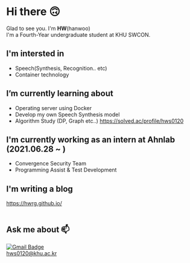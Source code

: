 # Hi there 🙃
Glad to see you. I'm __HW__(hanwoo)<br>
I'm a Fourth-Year undergraduate student at KHU SWCON.<br>


## I'm intersted in
- Speech(Synthesis, Recognition.. etc)<br>
- Container technology<br>

## I’m currently learning about
- Operating server using Docker<br>
- Develop my own Speech Synthesis model<br>
- Algorithm Study (DP, Graph etc..) https://solved.ac/profile/hws0120

## I'm currently working as an intern at Ahnlab (2021.06.28 ~ ) <br> 
- Convergence Security Team
- Programming Assist & Test Development<br>

## I'm writing a blog
<https://hwrg.github.io/><br><br>

## Ask me about 📫
[![Gmail Badge](https://img.shields.io/badge/-Gmail-d14836?style=flat-square&logo=Gmail&logoColor=white&link=mailto:hws0120@khu.ac.kr)](mailto:hws0120@khu.ac.kr)<br>
hws0120@khu.ac.kr<br>

<!-- [![Anurag's github stats](https://github-readme-stats.vercel.app/api?username=hwRG)](https://github.com/anuraghazra/github-readme-stats) -->
